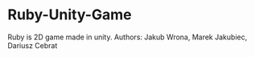 # Ruby-Unity-Game
Ruby is 2D game made in unity. Authors: Jakub Wrona, Marek Jakubiec, Dariusz Cebrat
